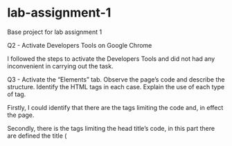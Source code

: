 # lab-assignment-1
Base project for lab assignment 1


Q2 - Activate Developers Tools on Google Chrome

I followed the steps to activate the Developers Tools and did not had any inconvenient in carrying out the task.

Q3 - Activate the “Elements” tab. Observe the page’s code and describe the structure. Identify the HTML tags in each case. Explain the use of each type of tag.

Firstly, I could identify that there are the tags <html> limiting the code and, in effect the page.  

Secondly, there is the tags <head> limiting the head title’s code, in this part there are defined the title (<title>), the meta data (<meta>) which commonly describes the page’s Information, specifically, the content’s type, style, script and tool bar. Then, there are links (<link>) that are used to link to external style sheets. 

Thirdly, there is the body (<body>) of the page, in this section is included the texts and images that will be display, and indicators of the characteristics that information should have. Moreover, in the body, there's <center> tag, to center aligned text. Also, the <table> tag it's used to defined to HTML's table. Then, there's <tbody> tag, this one is used to organize the body in HTML tables, we could appreciate that each news that's published in this section, it's attributes and the link that will direct us to the news. In specific, <tr> roll in to HTML's table, < td > set to HTML's table that's left aligned, <img> is to define an image in HTML and the tag <script> that points to an external script file.

Q4 - Activate the tab “Sources”. Describe each one of the files.

(index) – in this document it’s defined the text and information that is shown in that page. In concrete, the name of the news and the information display in the bottom of the page. Furthermore, their attributes, like link, disposition, among others. 

Hn.js?ok3V8Gydw5sSOFppv3U2 – in this file, there are the functions that are used in the program. Specifically, when the user clicks an information or link, also the tasks HTML must carry out to deliver the order.

news.css?ok3V8Gydw5sSOFppv3U2 – in this file, there are defined the characteristics of the program, the typography, letter size, colors, distribution of information, images size and distribution, among others.

grayarrow2x.gif – this file is a gif of the icon that appears in left side of every news that is published, it is a grey arrow.

s.gif – this file is empty.

y18.gif - this file is a gif of the icon of the site, which it is positioned on that head title, it is a black “Y” with an orange background. 

Q5 - Activate the tab “Network”, and reload the page. earch on Google for “xhr request” and research what it is about. At what moment were these files loaded by the web browser?

XHR Request is an API available to web browser scripting languages (JavsScript). It is used to sedn HTTP reuqests to a web server and load the server response fata back into the script. The interface is implemented as a class from which a client application can generate as many instances as it needs to handle the dialogue with the server.

Furthermore, the files are loaded after the request is send. For example, the file news.ycombinator.com, this file has the following request:

Request/Response

Request sent 78 us

Waiting (TTFB) 208.17 ms

Content Download 1.18 mw
 
This one is loaded at 1.18 ms after the refresh. 

Q6 - Activate the tab “Security”. Find out what entity (certifying authority) emitted the certificate used by the web site, and the expiration date of the certificate.

The certificate expires: Monday, January 18, 2038, 20:59:59 Chilean summer time. Moreover, the company that issued the certificate is COMODO CA Limited it is located in Salford, Greater Manchester, Great Britain. 








